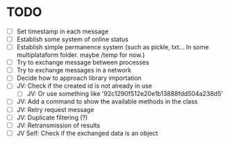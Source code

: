 # TODO

- [ ] Set timestamp in each message
- [ ] Establish some system of online status
- [ ] Establish simple permanence system (such as pickle, txt... In some multiplataform folder. maybe /temp for now.)
- [ ] Try to exchange message between processes
- [ ] Try to exchange messages in a network
- [ ] Decide how to approach library importation
- [ ] JV: Check if the created id is not already in use
  - [ ] JV: Or use something like '92c1290f512e20e1b13888fdd504a238d5'
- [ ] JV: Add a command to show the available methods in the class
- [ ] JV: Retry request message
- [ ] JV: Duplicate filtering (?)
- [ ] JV: Retransmission of results
- [ ] JV Self: Check if the exchanged data is an object
